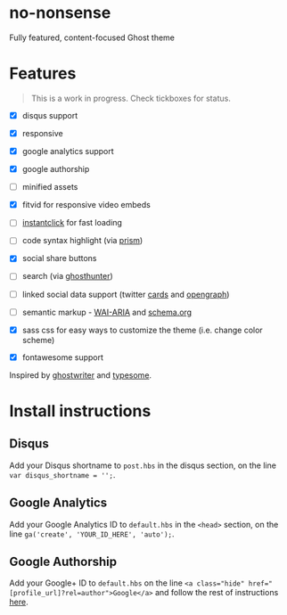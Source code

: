 no-nonsense
===========

Fully featured, content-focused Ghost theme

# Features

> This is a work in progress. Check tickboxes for status.

- [x] disqus support
- [x] responsive
- [x] google analytics support
- [x] google authorship
- [ ] minified assets
- [x] fitvid for responsive video embeds
- [ ] [instantclick](http://instantclick.io/) for fast loading
- [ ] code syntax highlight (via [prism](http://prismjs.com/))
- [x] social share buttons
- [ ] search (via [ghosthunter](https://github.com/i11ume/ghostHunter))
- [ ] linked social data support (twitter [cards](https://dev.twitter.com/docs/cards) and [opengraph](http://ogp.me/))
- [ ] semantic markup - [WAI-ARIA](http://www.w3.org/WAI/intro/aria) and [schema.org](http://www.schema.org/)
- [x] sass css for easy ways to customize the theme (i.e. change color scheme)
- [x] fontawesome support 


Inspired by [ghostwriter](https://github.com/roryg/ghostwriter) and [typesome](http://typesome.golem.io/features-list/).

# Install instructions

## Disqus
Add your Disqus shortname to `post.hbs` in the disqus section, on the line `var disqus_shortname = '';`.

## Google Analytics
Add your Google Analytics ID to `default.hbs` in the `<head>` section, on the line `ga('create', 'YOUR_ID_HERE', 'auto');`.

## Google Authorship
Add your Google+ ID to `default.hbs` on the line `<a class="hide" href="[profile_url]?rel=author">Google</a>` and
follow the rest of instructions [here](https://support.google.com/webmasters/answer/1408986?expand=option2).
